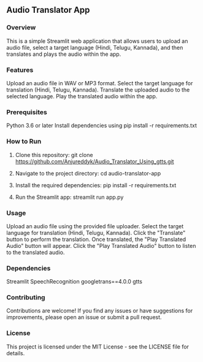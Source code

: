 ## Audio Translator App
### Overview
This is a simple Streamlit web application that allows users to upload an audio file, select a target language (Hindi, Telugu, Kannada), and then translates and plays the audio within the app.

### Features
Upload an audio file in WAV or MP3 format.
Select the target language for translation (Hindi, Telugu, Kannada).
Translate the uploaded audio to the selected language.
Play the translated audio within the app.

### Prerequisites
Python 3.6 or later
Install dependencies using pip install -r requirements.txt

### How to Run
1. Clone this repository:
git clone https://github.com/Anjureddyk/Audio_Translator_Using_gtts.git

2. Navigate to the project directory:
cd audio-translator-app

3. Install the required dependencies:
pip install -r requirements.txt

4. Run the Streamlit app:
streamlit run app.py

### Usage
Upload an audio file using the provided file uploader.
Select the target language for translation (Hindi, Telugu, Kannada).
Click the "Translate" button to perform the translation.
Once translated, the "Play Translated Audio" button will appear.
Click the "Play Translated Audio" button to listen to the translated audio.

### Dependencies
Streamlit
SpeechRecognition
googletrans==4.0.0
gtts

### Contributing
Contributions are welcome! If you find any issues or have suggestions for improvements, please open an issue or submit a pull request.

### License
This project is licensed under the MIT License - see the LICENSE file for details.
